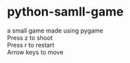 # python-samll-game
a small game made using pygame  
Press z to shoot  
Press r to restart  
Arrow keys to move  
